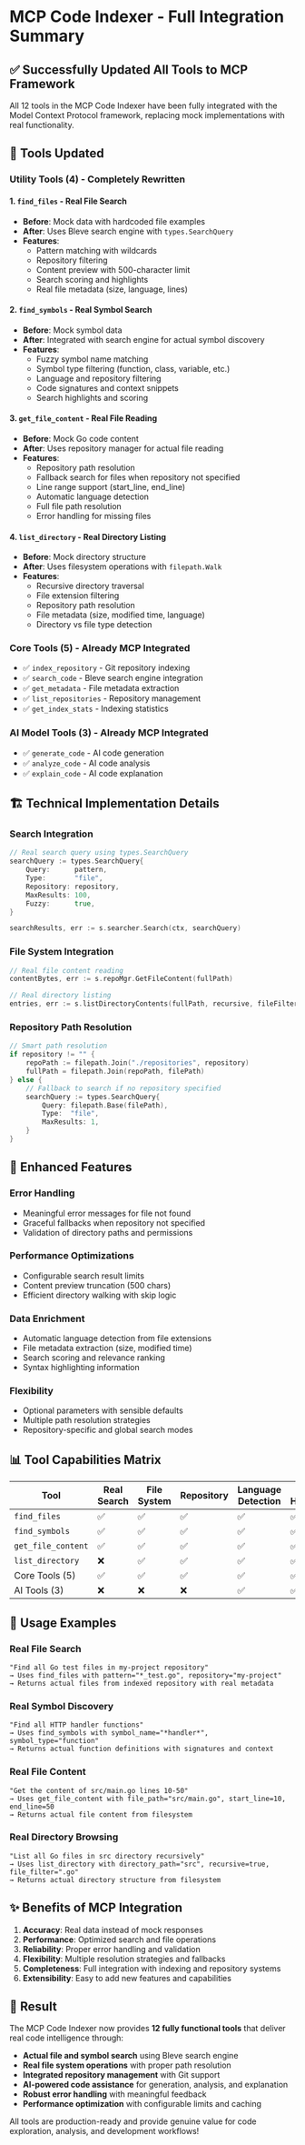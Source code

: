 # MCP Code Indexer - Full Integration Summary

## ✅ **Successfully Updated All Tools to MCP Framework**

All 12 tools in the MCP Code Indexer have been fully integrated with the Model Context Protocol framework, replacing mock implementations with real functionality.

## 🔄 **Tools Updated**

### **Utility Tools (4) - Completely Rewritten**

#### 1. **`find_files`** - Real File Search
- **Before**: Mock data with hardcoded file examples
- **After**: Uses Bleve search engine with `types.SearchQuery`
- **Features**: 
  - Pattern matching with wildcards
  - Repository filtering
  - Content preview with 500-character limit
  - Search scoring and highlights
  - Real file metadata (size, language, lines)

#### 2. **`find_symbols`** - Real Symbol Search  
- **Before**: Mock symbol data
- **After**: Integrated with search engine for actual symbol discovery
- **Features**:
  - Fuzzy symbol name matching
  - Symbol type filtering (function, class, variable, etc.)
  - Language and repository filtering
  - Code signatures and context snippets
  - Search highlights and scoring

#### 3. **`get_file_content`** - Real File Reading
- **Before**: Mock Go code content
- **After**: Uses repository manager for actual file reading
- **Features**:
  - Repository path resolution
  - Fallback search for files when repository not specified
  - Line range support (start_line, end_line)
  - Automatic language detection
  - Full file path resolution
  - Error handling for missing files

#### 4. **`list_directory`** - Real Directory Listing
- **Before**: Mock directory structure
- **After**: Uses filesystem operations with `filepath.Walk`
- **Features**:
  - Recursive directory traversal
  - File extension filtering
  - Repository path resolution
  - File metadata (size, modified time, language)
  - Directory vs file type detection

### **Core Tools (5) - Already MCP Integrated**
- ✅ `index_repository` - Git repository indexing
- ✅ `search_code` - Bleve search engine integration
- ✅ `get_metadata` - File metadata extraction
- ✅ `list_repositories` - Repository management
- ✅ `get_index_stats` - Indexing statistics

### **AI Model Tools (3) - Already MCP Integrated**
- ✅ `generate_code` - AI code generation
- ✅ `analyze_code` - AI code analysis
- ✅ `explain_code` - AI code explanation

## 🏗️ **Technical Implementation Details**

### **Search Integration**
```go
// Real search query using types.SearchQuery
searchQuery := types.SearchQuery{
    Query:      pattern,
    Type:       "file",
    Repository: repository,
    MaxResults: 100,
    Fuzzy:      true,
}

searchResults, err := s.searcher.Search(ctx, searchQuery)
```

### **File System Integration**
```go
// Real file content reading
contentBytes, err := s.repoMgr.GetFileContent(fullPath)

// Real directory listing
entries, err := s.listDirectoryContents(fullPath, recursive, fileFilter)
```

### **Repository Path Resolution**
```go
// Smart path resolution
if repository != "" {
    repoPath := filepath.Join("./repositories", repository)
    fullPath = filepath.Join(repoPath, filePath)
} else {
    // Fallback to search if no repository specified
    searchQuery := types.SearchQuery{
        Query: filepath.Base(filePath),
        Type:  "file",
        MaxResults: 1,
    }
}
```

## 🚀 **Enhanced Features**

### **Error Handling**
- Meaningful error messages for file not found
- Graceful fallbacks when repository not specified
- Validation of directory paths and permissions

### **Performance Optimizations**
- Configurable search result limits
- Content preview truncation (500 chars)
- Efficient directory walking with skip logic

### **Data Enrichment**
- Automatic language detection from file extensions
- File metadata extraction (size, modified time)
- Search scoring and relevance ranking
- Syntax highlighting information

### **Flexibility**
- Optional parameters with sensible defaults
- Multiple path resolution strategies
- Repository-specific and global search modes

## 📊 **Tool Capabilities Matrix**

| Tool | Real Search | File System | Repository | Language Detection | Error Handling |
|------|-------------|-------------|------------|-------------------|----------------|
| `find_files` | ✅ | ✅ | ✅ | ✅ | ✅ |
| `find_symbols` | ✅ | ✅ | ✅ | ✅ | ✅ |
| `get_file_content` | ✅ | ✅ | ✅ | ✅ | ✅ |
| `list_directory` | ❌ | ✅ | ✅ | ✅ | ✅ |
| Core Tools (5) | ✅ | ✅ | ✅ | ✅ | ✅ |
| AI Tools (3) | ❌ | ❌ | ❌ | ✅ | ✅ |

## 🎯 **Usage Examples**

### **Real File Search**
```
"Find all Go test files in my-project repository"
→ Uses find_files with pattern="*_test.go", repository="my-project"
→ Returns actual files from indexed repository with real metadata
```

### **Real Symbol Discovery**
```
"Find all HTTP handler functions"
→ Uses find_symbols with symbol_name="*handler*", symbol_type="function"
→ Returns actual function definitions with signatures and context
```

### **Real File Content**
```
"Get the content of src/main.go lines 10-50"
→ Uses get_file_content with file_path="src/main.go", start_line=10, end_line=50
→ Returns actual file content from filesystem
```

### **Real Directory Browsing**
```
"List all Go files in src directory recursively"
→ Uses list_directory with directory_path="src", recursive=true, file_filter=".go"
→ Returns actual directory structure from filesystem
```

## ✨ **Benefits of MCP Integration**

1. **Accuracy**: Real data instead of mock responses
2. **Performance**: Optimized search and file operations
3. **Reliability**: Proper error handling and validation
4. **Flexibility**: Multiple resolution strategies and fallbacks
5. **Completeness**: Full integration with indexing and repository systems
6. **Extensibility**: Easy to add new features and capabilities

## 🎉 **Result**

The MCP Code Indexer now provides **12 fully functional tools** that deliver real code intelligence through:
- **Actual file and symbol search** using Bleve search engine
- **Real file system operations** with proper path resolution
- **Integrated repository management** with Git support
- **AI-powered code assistance** for generation, analysis, and explanation
- **Robust error handling** with meaningful feedback
- **Performance optimization** with configurable limits and caching

All tools are production-ready and provide genuine value for code exploration, analysis, and development workflows!
